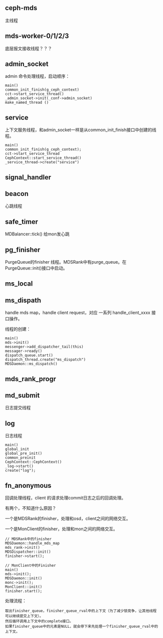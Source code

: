 
## ceph-mds

主线程

## mds-worker-0/1/2/3

底层报文接收线程？？？

## admin_socket

admin 命令处理线程，启动顺序：

    main()
    common_init_finish(g_ceph_context)
    cct->start_service_thread()
    _admin_socket->init(_conf->admin_socket)
    make_named_thread ()


## service

上下文服务线程，和admin_socket一样是从common_init_finish接口中创建的线程。

    main()
    common_init_finish(g_ceph_context);
    cct->start_service_thread
    CephContext::start_service_thread()
    _service_thread->create("service")

## signal_handler




## beacon

心跳线程

## safe_timer

MDBalancer::tick()
给mon发心跳

## pg_finisher

PurgeQueue的finisher 线程。MDSRank中有purge_queue。在PurgeQueue::init()接口中启动。

## ms_local
## ms_dispath

handle mds map，handle client request，对应 一系列 handle_client_xxxx 接口操作。

线程的创建：

    main()
    mds->init()
    messenger->add_dispatcher_tail(this)
    messager->ready()
    dispatch_queue.start()
    dispatch_thread.create("ms_dispatch")
    MDSDaemon::ms_dispatch()

## mds_rank_progr

## md_submit

日志提交线程

## log

日志线程

    main()
    global_init
    global_pre_init()
    common_preinit
    CephContext::CephContext()
    _log->start()
    create("log");
    
## fn_anonymous

回调处理线程，client 的请求处理commit日志之后的回调处理。

有两个，不知道什么原因？

一个是MDSRank的finisher，处理和osd，client之间的网络交互。

一个是MonClient的finisher，处理和mon之间的网络交互。

    // MDSRank中的finisher
    MDSDaemon::handle_mds_map
    mds_rank->init()
    MDSDispatcher::init()
    finisher->start();

    // MonClient中的Finisher
    main()
    mds->init();
    MDSDaemon::init()
    monc->init();
    MonClient::init()
    finisher.start();
    
 处理流程：
 
    取出finisher_queue，finisher_queue_rval中的上下文（为了减少锁竞争，让其他线程可以继续提交上下文）。
    然后循环调用上下文中的complete接口。
    如果finisher_queue中的元素是NULL，就会停下来先处理一个finisher_queue_rval中的上下文。
